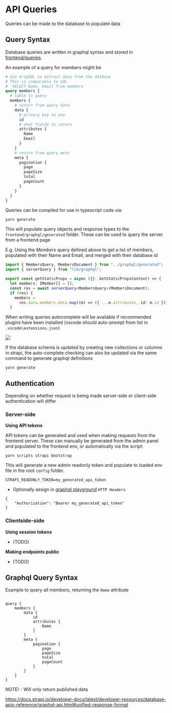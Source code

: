 # API Queries

Queries can be made to the database to populate data

## Query Syntax

Database queries are written in graphql syntax and stored in [frontend/queries](https://github.com/supportingami/sami-website/tree/main/frontend/queries).

An example of a query for members might be

```graphql
# Use GraphQL to extract data from the datbase
# This is comparable to SQL
# `SELECT Name, Email from members`
query members {
  # table to query
  members {
    # return from query data
    data {
      # primary key to use
      id
      # what fields to return
      attributes {
        Name
        Email
      }
    }
    # return from query meta
    meta {
      pagination {
        page
        pageSize
        total
        pageCount
      }
    }
  }
}
```

Queries can be compiled for use in typescript code via:

```
yarn generate
```

This will populate query objects and response types to the `frontend/graphql/generated` folder. These can be used to query the server from a frontend page

E.g. Using the _Members_ query defined above to get a list of members, populated with their Name and Email, and merged with their database id

```ts
import { MembersQuery, MembersDocument } from "../graphql/generated";
import { serverQuery } from "lib/graphql";

export const getStaticProps = async ({}: GetStaticPropsContext) => {
  let members: IMember[] = [];
  const res = await serverQuery<MembersQuery>(MembersDocument);
  if (res) {
    members =
      res.data.members.data.map((m) => ({ ...m.attributes, id: m.id })) || [];
  }
```

When writing queries autocomplete will be available if recommended plugins have been installed (vscode should auto-prompt from list in `.vscode\extensions.json`)

![](images/query-autocomplete.png)

If the database schema is updated by creating new collections or columns in strapi, the auto-complete checking can also be updated via the same command to generate graphql definitions

```
yarn generate
```

## Authentication

Depending on whether request is being made server-side or client-side authentication will differ

### Server-side

**Using API tokens**

API tokens can be generated and used when making requests from the frontend server.
These can manually be generated from the admin panel and populated to the frontend env, or automatically via the script:

```
yarn scripts strapi bootstrap
```

This will generate a new admin readonly token and populate to loaded env file in the root `config`
folder.

```
STRAPI_READONLY_TOKEN=my_generated_api_token
```

- Optionally assign in [graphql playground](http://localhost:1337/graphql) `HTTP Headers`

```
{
    "Authorization": "Bearer my_generated_api_token"
}
```

### Clientside-side

**Using session tokens**

- (TODO)

**Making endpoints public**

- (TODO)

## Graphql Query Syntax

Example to query all members, returning the `Name` attribute

```

query {
    members {
        data {
            id
            attributes {
                Name
            }
        }
        meta {
            pagination {
                page
                pageSize
                total
                pageCount
            }
        }
    }
}

```

NOTE! - Will only return published data

https://docs.strapi.io/developer-docs/latest/developer-resources/database-apis-reference/graphql-api.html#unified-response-format
